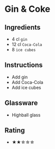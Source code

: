 # Gin & Coke

## Ingredients
- 4 cl `gin`
- 12 cl `Coca-Cola`
- 8 `ice cubes`

## Instructions
- Add gin
- Add Coca-Cola
- Add ice cubes

## Glassware
- Highball glass

## Rating
- ★★☆☆☆